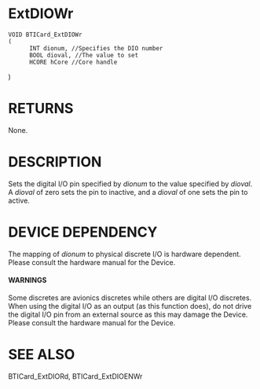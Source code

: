 # **ExtDIOWr**

```
VOID BTICard_ExtDIOWr
(
      INT dionum, //Specifies the DIO number
      BOOL dioval, //The value to set
      HCORE hCore //Core handle
```
)

# **RETURNS**

None.

# **DESCRIPTION**

Sets the digital I/O pin specified by *dionum* to the value specified by *dioval*. A *dioval* of zero sets the pin to inactive, and a *dioval* of one sets the pin to active.

# **DEVICE DEPENDENCY**

The mapping of *dionum* to physical discrete I/O is hardware dependent. Please consult the hardware manual for the Device.

#### **WARNINGS**

Some discretes are avionics discretes while others are digital I/O discretes. When using the digital I/O as an output (as this function does), do not drive the digital I/O pin from an external source as this may damage the Device. Please consult the hardware manual for the Device.

# **SEE ALSO**

BTICard\_ExtDIORd, BTICard\_ExtDIOENWr